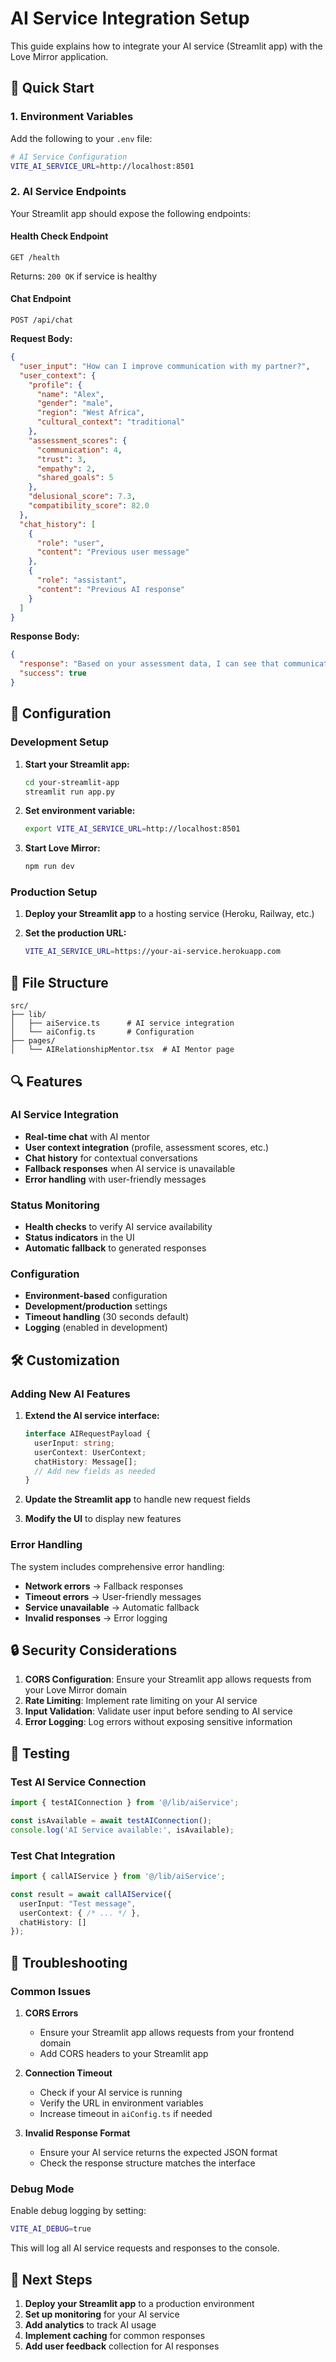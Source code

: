 # AI Service Integration Setup

This guide explains how to integrate your AI service (Streamlit app) with the Love Mirror application.

## 🚀 Quick Start

### 1. Environment Variables

Add the following to your `.env` file:

```bash
# AI Service Configuration
VITE_AI_SERVICE_URL=http://localhost:8501
```

### 2. AI Service Endpoints

Your Streamlit app should expose the following endpoints:

#### Health Check Endpoint
```
GET /health
```
Returns: `200 OK` if service is healthy

#### Chat Endpoint
```
POST /api/chat
```

**Request Body:**
```json
{
  "user_input": "How can I improve communication with my partner?",
  "user_context": {
    "profile": {
      "name": "Alex",
      "gender": "male",
      "region": "West Africa",
      "cultural_context": "traditional"
    },
    "assessment_scores": {
      "communication": 4,
      "trust": 3,
      "empathy": 2,
      "shared_goals": 5
    },
    "delusional_score": 7.3,
    "compatibility_score": 82.0
  },
  "chat_history": [
    {
      "role": "user",
      "content": "Previous user message"
    },
    {
      "role": "assistant", 
      "content": "Previous AI response"
    }
  ]
}
```

**Response Body:**
```json
{
  "response": "Based on your assessment data, I can see that communication is an area for growth...",
  "success": true
}
```

## 🔧 Configuration

### Development Setup

1. **Start your Streamlit app:**
   ```bash
   cd your-streamlit-app
   streamlit run app.py
   ```

2. **Set environment variable:**
   ```bash
   export VITE_AI_SERVICE_URL=http://localhost:8501
   ```

3. **Start Love Mirror:**
   ```bash
   npm run dev
   ```

### Production Setup

1. **Deploy your Streamlit app** to a hosting service (Heroku, Railway, etc.)

2. **Set the production URL:**
   ```bash
   VITE_AI_SERVICE_URL=https://your-ai-service.herokuapp.com
   ```

## 📁 File Structure

```
src/
├── lib/
│   ├── aiService.ts      # AI service integration
│   └── aiConfig.ts       # Configuration
├── pages/
│   └── AIRelationshipMentor.tsx  # AI Mentor page
```

## 🔍 Features

### AI Service Integration
- **Real-time chat** with AI mentor
- **User context integration** (profile, assessment scores, etc.)
- **Chat history** for contextual conversations
- **Fallback responses** when AI service is unavailable
- **Error handling** with user-friendly messages

### Status Monitoring
- **Health checks** to verify AI service availability
- **Status indicators** in the UI
- **Automatic fallback** to generated responses

### Configuration
- **Environment-based** configuration
- **Development/production** settings
- **Timeout handling** (30 seconds default)
- **Logging** (enabled in development)

## 🛠️ Customization

### Adding New AI Features

1. **Extend the AI service interface:**
   ```typescript
   interface AIRequestPayload {
     userInput: string;
     userContext: UserContext;
     chatHistory: Message[];
     // Add new fields as needed
   }
   ```

2. **Update the Streamlit app** to handle new request fields

3. **Modify the UI** to display new features

### Error Handling

The system includes comprehensive error handling:
- **Network errors** → Fallback responses
- **Timeout errors** → User-friendly messages
- **Service unavailable** → Automatic fallback
- **Invalid responses** → Error logging

## 🔒 Security Considerations

1. **CORS Configuration**: Ensure your Streamlit app allows requests from your Love Mirror domain
2. **Rate Limiting**: Implement rate limiting on your AI service
3. **Input Validation**: Validate user input before sending to AI service
4. **Error Logging**: Log errors without exposing sensitive information

## 🧪 Testing

### Test AI Service Connection
```typescript
import { testAIConnection } from '@/lib/aiService';

const isAvailable = await testAIConnection();
console.log('AI Service available:', isAvailable);
```

### Test Chat Integration
```typescript
import { callAIService } from '@/lib/aiService';

const result = await callAIService({
  userInput: "Test message",
  userContext: { /* ... */ },
  chatHistory: []
});
```

## 📝 Troubleshooting

### Common Issues

1. **CORS Errors**
   - Ensure your Streamlit app allows requests from your frontend domain
   - Add CORS headers to your Streamlit app

2. **Connection Timeout**
   - Check if your AI service is running
   - Verify the URL in environment variables
   - Increase timeout in `aiConfig.ts` if needed

3. **Invalid Response Format**
   - Ensure your AI service returns the expected JSON format
   - Check the response structure matches the interface

### Debug Mode

Enable debug logging by setting:
```bash
VITE_AI_DEBUG=true
```

This will log all AI service requests and responses to the console.

## 🚀 Next Steps

1. **Deploy your Streamlit app** to a production environment
2. **Set up monitoring** for your AI service
3. **Add analytics** to track AI usage
4. **Implement caching** for common responses
5. **Add user feedback** collection for AI responses 